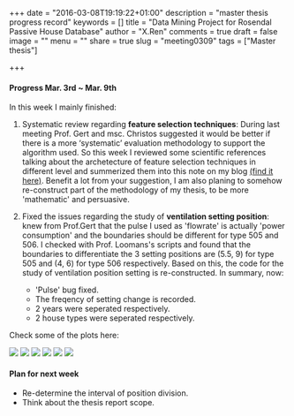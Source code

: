 +++
date = "2016-03-08T19:19:22+01:00"
description = "master thesis progress record"
keywords = []
title = "Data Mining Project for Rosendal Passive House Database"
author = "X.Ren"
comments = true
draft = false
image = ""
menu = ""
share = true
slug = "meeting0309"
tags = ["Master thesis"]

+++

#### Progress Mar. 3rd ~ Mar. 9th  

In this week I mainly finished:  

1. Systematic review regarding **feature selection techniques**: During last meeting Prof. Gert and msc. Christos suggested it would be better if there is a more ‘systematic’ evaluation methodology to support the algorithm used. So this week I reviewed some scientific references talking about the archetecture of feature selection techniques in different level and summerized them into this note on my blog [(find it here)](http://xren615.github.io/article/feature-reducing_eng/).
Benefit a lot from your suggestion, I am also planing to somehow re-construct part of the methodology of my thesis, to be more 'mathematic' and persuasive.  

2. Fixed the issues regarding the study of **ventilation setting position**: knew from Prof.Gert that the pulse I used as 'flowrate' is actually 'power consumption' and the boundaries should be different for type 505 and 506. I checked with Prof. Loomans's scripts and found that the boundaries to differentiate the 3 setting positions are  (5.5, 9) for type 505 and (4, 6) for type 506 respectively. Based on this, the code for the study of ventilation position setting is re-constructed. In summary, now:  

	- 'Pulse' bug fixed.    
	- The freqency of setting change is recorded.    
	- 2 years were seperated respectively.  
	- 2 house types were seperated respectively.


Check some of the plots here:  

![](http://7xro3y.com1.z0.glb.clouddn.com/freq.png)
![](http://7xro3y.com1.z0.glb.clouddn.com/yearly_avg.png)
![](http://7xro3y.com1.z0.glb.clouddn.com/2013.png)
![](http://7xro3y.com1.z0.glb.clouddn.com/scatter_2013.png)
![](http://7xro3y.com1.z0.glb.clouddn.com/2014.png)
![](http://7xro3y.com1.z0.glb.clouddn.com/scatter_2014.png)

#### Plan for next week  

- Re-determine the interval of position division.  
- Think about the thesis report scope.  
